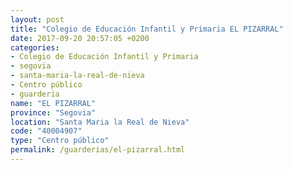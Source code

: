 ```yaml
---
layout: post
title: "Colegio de Educación Infantil y Primaria EL PIZARRAL"
date: 2017-09-20 20:57:05 +0200
categories:
- Colegio de Educación Infantil y Primaria
- segovia
- santa-maria-la-real-de-nieva
- Centro público
- guarderia
name: "EL PIZARRAL"
province: "Segovia"
location: "Santa Maria la Real de Nieva"
code: "40004907"
type: "Centro público"
permalink: /guarderias/el-pizarral.html
---
```

